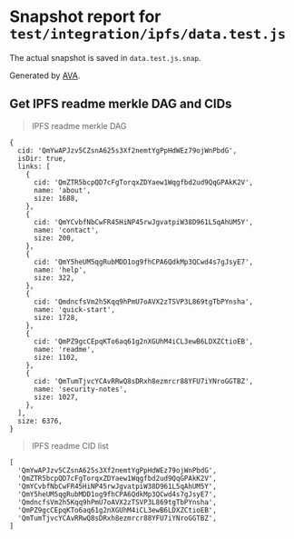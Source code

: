 # Snapshot report for `test/integration/ipfs/data.test.js`

The actual snapshot is saved in `data.test.js.snap`.

Generated by [AVA](https://ava.li).

## Get IPFS readme merkle DAG and CIDs

> IPFS readme merkle DAG

    {
      cid: 'QmYwAPJzv5CZsnA625s3Xf2nemtYgPpHdWEz79ojWnPbdG',
      isDir: true,
      links: [
        {
          cid: 'QmZTR5bcpQD7cFgTorqxZDYaew1Wqgfbd2ud9QqGPAkK2V',
          name: 'about',
          size: 1688,
        },
        {
          cid: 'QmYCvbfNbCwFR45HiNP45rwJgvatpiW38D961L5qAhUM5Y',
          name: 'contact',
          size: 200,
        },
        {
          cid: 'QmY5heUM5qgRubMDD1og9fhCPA6QdkMp3QCwd4s7gJsyE7',
          name: 'help',
          size: 322,
        },
        {
          cid: 'QmdncfsVm2h5Kqq9hPmU7oAVX2zTSVP3L869tgTbPYnsha',
          name: 'quick-start',
          size: 1728,
        },
        {
          cid: 'QmPZ9gcCEpqKTo6aq61g2nXGUhM4iCL3ewB6LDXZCtioEB',
          name: 'readme',
          size: 1102,
        },
        {
          cid: 'QmTumTjvcYCAvRRwQ8sDRxh8ezmrcr88YFU7iYNroGGTBZ',
          name: 'security-notes',
          size: 1027,
        },
      ],
      size: 6376,
    }

> IPFS readme CID list

    [
      'QmYwAPJzv5CZsnA625s3Xf2nemtYgPpHdWEz79ojWnPbdG',
      'QmZTR5bcpQD7cFgTorqxZDYaew1Wqgfbd2ud9QqGPAkK2V',
      'QmYCvbfNbCwFR45HiNP45rwJgvatpiW38D961L5qAhUM5Y',
      'QmY5heUM5qgRubMDD1og9fhCPA6QdkMp3QCwd4s7gJsyE7',
      'QmdncfsVm2h5Kqq9hPmU7oAVX2zTSVP3L869tgTbPYnsha',
      'QmPZ9gcCEpqKTo6aq61g2nXGUhM4iCL3ewB6LDXZCtioEB',
      'QmTumTjvcYCAvRRwQ8sDRxh8ezmrcr88YFU7iYNroGGTBZ',
    ]
